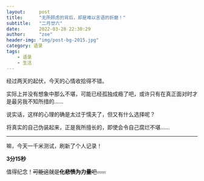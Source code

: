 ```yaml
---
layout:     post
title:      "无所顾虑的背后，却是难以言语的折磨！"
subtitle:   "二月廿六"
date:       2022-03-28 22:30:29
author:     "zoe"
header-img: "img/post-bg-2015.jpg"
category: 语录
tags:
    - 语录
    - 生活
---
```


经过两天的起伏，今天的心情收拾得不错。

<!--more-->

实际上并没有想象中那么不堪，可能已经孤独成瘾了吧，或许只有在真正面对时才是最另我不知所措的……

说实话，这样的心理的确是太过于懦夫了，但又有什么选择呢？

将真实的自己伪装起来，正是我所擅长的，即使会令自己腐烂不堪……

***

嘛，今天一千米测试，刷新了个人记录！

**3分15秒**

值得纪念！~~可能这就是**化悲愤为力量**吧……~~

